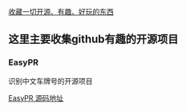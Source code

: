 [收藏一切开源、有趣、好玩的东西](https://github.com/ityouknow/collect-open-source)


## 这里主要收集github有趣的开源项目


### EasyPR
识别中文车牌号的开源项目

[EasyPR 源码地址](https://github.com/liuruoze/EasyPR)


